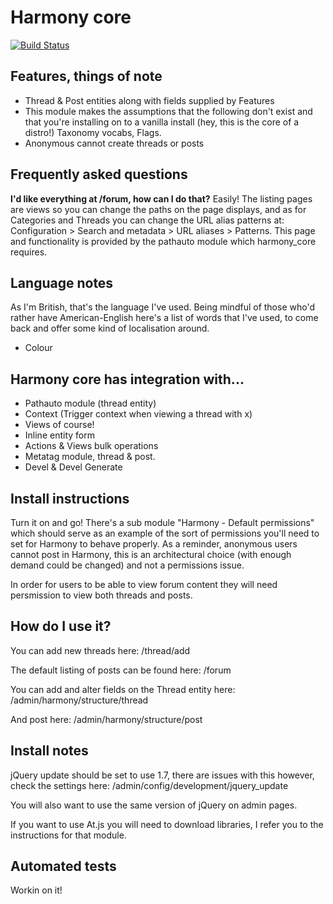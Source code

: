 # Harmony core

[![Build Status](https://travis-ci.org/lohi-io/harmony_core.svg?branch=7.x-1.x)](https://travis-ci.org/lohi-io/harmony_core)

## Features, things of note
+ Thread & Post entities along with fields supplied by Features
+ This module makes the assumptions that the following don't exist and that you're installing on to a vanilla install (hey, this is the core of a distro!) Taxonomy vocabs, Flags.
+ Anonymous cannot create threads or posts

## Frequently asked questions

**I'd like everything at /forum, how can I do that?**
Easily! The listing pages are views so you can change the paths on the page displays, and as for Categories and Threads you can change the URL alias patterns at: Configuration > Search and metadata > URL aliases > Patterns. This page and functionality is provided by the pathauto module which harmony_core requires.

## Language notes
As I'm British, that's the language I've used. Being mindful of those who'd rather have American-English here's a list of words that I've used, to come back and offer some kind of localisation around.
+ Colour

## Harmony core has integration with...

+ Pathauto module (thread entity)
+ Context (Trigger context when viewing a thread with x)
+ Views of course!
+ Inline entity form
+ Actions & Views bulk operations
+ Metatag module, thread & post.
+ Devel & Devel Generate

## Install instructions

Turn it on and go!
There's a sub module "Harmony - Default permissions" which should serve as an example of the sort of permissions you'll need to set for Harmony to behave properly. As a reminder, anonymous users cannot post in Harmony, this is an architectural choice (with enough demand could be changed) and not a permissions issue.

In order for users to be able to view forum content they will need persmission to view both threads and posts.

## How do I use it?

You can add new threads here:
/thread/add

The default listing of posts can be found here:
/forum

You can add and alter fields on the Thread entity here:
/admin/harmony/structure/thread

And post here:
/admin/harmony/structure/post

## Install notes

jQuery update should be set to use 1.7, there are issues with this however, check the settings here:
/admin/config/development/jquery_update

You will also want to use the same version of jQuery on admin pages.

If you want to use At.js you will need to download libraries, I refer you to the instructions for that module.

## Automated tests

Workin on it!
